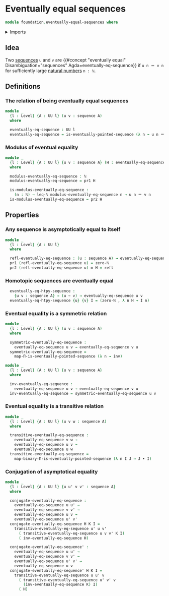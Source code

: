 # Eventually equal sequences

```agda
module foundation.eventually-equal-sequences where
```

<details><summary>Imports</summary>

```agda
open import elementary-number-theory.inequality-natural-numbers
open import elementary-number-theory.maximum-natural-numbers
open import elementary-number-theory.natural-numbers

open import foundation.dependent-pair-types
open import foundation.eventually-pointed-sequences-types
open import foundation.functoriality-dependent-pair-types
open import foundation.homotopies
open import foundation.identity-types
open import foundation.sequences
open import foundation.universe-levels

open import foundation-core.function-types
```

</details>

## Idea

Two [sequences](foundation.sequences.md) `u` and `v` are
{{#concept "eventually equal" Disambiguation="sequences" Agda=eventually-eq-sequence}}
if `u n ＝ v n` for sufficiently large
[natural numbers](elementary-number-theory.natural-numbers.md) `n : ℕ`.

## Definitions

### The relation of being eventually equal sequences

```agda
module _
  {l : Level} {A : UU l} (u v : sequence A)
  where

  eventually-eq-sequence : UU l
  eventually-eq-sequence = is-eventually-pointed-sequence (λ n → u n ＝ v n)
```

### Modulus of eventual equality

```agda
module _
  {l : Level} {A : UU l} {u v : sequence A} (H : eventually-eq-sequence u v)
  where

  modulus-eventually-eq-sequence : ℕ
  modulus-eventually-eq-sequence = pr1 H

  is-modulus-eventually-eq-sequence :
    (n : ℕ) → leq-ℕ modulus-eventually-eq-sequence n → u n ＝ v n
  is-modulus-eventually-eq-sequence = pr2 H
```

## Properties

### Any sequence is asymptotically equal to itself

```agda
module _
  {l : Level} {A : UU l}
  where

  refl-eventually-eq-sequence : (u : sequence A) → eventually-eq-sequence u u
  pr1 (refl-eventually-eq-sequence u) = zero-ℕ
  pr2 (refl-eventually-eq-sequence u) m H = refl
```

### Homotopic sequences are eventually equal

```agda
  eventually-eq-htpy-sequence :
    {u v : sequence A} → (u ~ v) → eventually-eq-sequence u v
  eventually-eq-htpy-sequence {u} {v} I = (zero-ℕ , λ n H → I n)
```

### Eventual equality is a symmetric relation

```agda
module _
  {l : Level} {A : UU l} (u v : sequence A)
  where

  symmetric-eventually-eq-sequence :
    eventually-eq-sequence u v → eventually-eq-sequence v u
  symmetric-eventually-eq-sequence =
    map-Π-is-eventually-pointed-sequence (λ n → inv)

module _
  {l : Level} {A : UU l} {u v : sequence A}
  where

  inv-eventually-eq-sequence :
    eventually-eq-sequence u v → eventually-eq-sequence v u
  inv-eventually-eq-sequence = symmetric-eventually-eq-sequence u v
```

### Eventual equality is a transitive relation

```agda
module _
  {l : Level} {A : UU l} (u v w : sequence A)
  where

  transitive-eventually-eq-sequence :
    eventually-eq-sequence v w →
    eventually-eq-sequence u v →
    eventually-eq-sequence u w
  transitive-eventually-eq-sequence =
    map-binary-Π-is-eventually-pointed-sequence (λ n I J → J ∙ I)
```

### Conjugation of asymptotical equality

```agda
module _
  {l : Level} {A : UU l} {u u' v v' : sequence A}
  where

  conjugate-eventually-eq-sequence :
    eventually-eq-sequence u u' →
    eventually-eq-sequence v v' →
    eventually-eq-sequence u v →
    eventually-eq-sequence u' v'
  conjugate-eventually-eq-sequence H K I =
    transitive-eventually-eq-sequence u' u v'
      ( transitive-eventually-eq-sequence u v v' K I)
      ( inv-eventually-eq-sequence H)

  conjugate-eventually-eq-sequence' :
    eventually-eq-sequence u u' →
    eventually-eq-sequence v v' →
    eventually-eq-sequence u' v' →
    eventually-eq-sequence u v
  conjugate-eventually-eq-sequence' H K I =
    transitive-eventually-eq-sequence u u' v
      ( transitive-eventually-eq-sequence u' v' v
        (inv-eventually-eq-sequence K) I)
      ( H)
```

